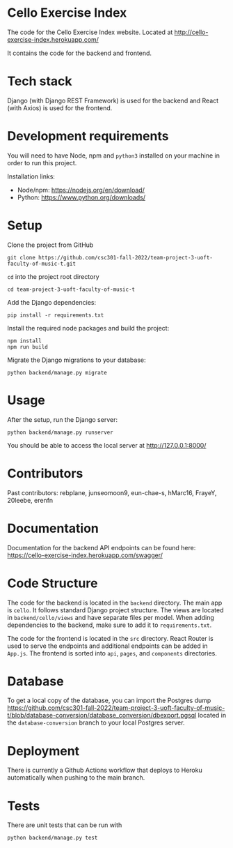 # Cello Exercise Index

The code for the Cello Exercise Index website. Located at http://cello-exercise-index.herokuapp.com/ 

It contains the code for the backend and frontend.

# Tech stack
Django (with Django REST Framework) is used for the backend and React (with Axios) is used for the frontend.

# Development requirements
You will need to have Node, npm and `python3` installed on your machine in order to run this project.

Installation links:
* Node/npm: https://nodejs.org/en/download/
* Python: https://www.python.org/downloads/

# Setup
Clone the project from GitHub 
```
git clone https://github.com/csc301-fall-2022/team-project-3-uoft-faculty-of-music-t.git
 ```
`cd` into the project root directory
```
cd team-project-3-uoft-faculty-of-music-t
```

Add the Django dependencies:
```
pip install -r requirements.txt
```

Install the required node packages and build the project:
```
npm install
npm run build
```

Migrate the Django migrations to your database:
```
python backend/manage.py migrate
```

# Usage
After the setup, run the Django server:
```
python backend/manage.py runserver
```

You should be able to access the local server at http://127.0.0.1:8000/

# Contributors

Past contributors: rebplane, junseomoon9, eun-chae-s, hMarc16, FrayeY, 20leebe, erenfn

# Documentation

Documentation for the backend API endpoints can be found here: https://cello-exercise-index.herokuapp.com/swagger/

# Code Structure

The code for the backend is located in the `backend` directory. The main app is `cello`. It follows standard Django project structure. The views are located in `backend/cello/views` and have separate files per model. When adding dependencies to the backend, make sure to add it to `requirements.txt`.

The code for the frontend is located in the `src` directory. React Router is used to serve the endpoints and additional endpoints can be added in `App.js`. The frontend is sorted into `api`, `pages`, and `components` directories. 

# Database

To get a local copy of the database, you can import the Postgres dump https://github.com/csc301-fall-2022/team-project-3-uoft-faculty-of-music-t/blob/database-conversion/database_conversion/dbexport.pgsql located in the `database-conversion` branch to your local Postgres server.

# Deployment

There is currently a Github Actions workflow that deploys to Heroku automatically when pushing to the main branch.

# Tests

There are unit tests that can be run with
```
python backend/manage.py test
```
